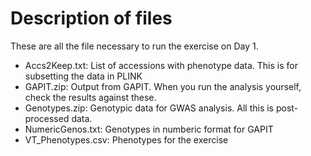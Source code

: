 # Description of files
These are all the file necessary to run the exercise on Day 1. 

* Accs2Keep.txt: List of accessions with phenotype data. This is for subsetting the data in PLINK
* GAPIT.zip: Output from GAPIT. When you run the analysis yourself, check the results against these.
* Genotypes.zip: Genotypic data for GWAS analysis. All this is post-processed data.
* NumericGenos.txt: Genotypes in numberic format for GAPIT
* VT_Phenotypes.csv: Phenotypes for the exercise
